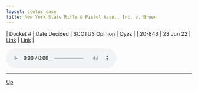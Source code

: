 ```yaml
---
layout: scotus_case
title: New York State Rifle & Pistol Assn., Inc. v. Bruen
---
```


| Docket # | Date Decided | SCOTUS Opinion | Oyez |
| 20-843 | 23 Jun 22 | [Link](https://www.supremecourt.gov/opinions/21pdf/597us1r54_7648.pdf) | [Link](https://www.oyez.org/cases/2021/20-843) |

<audio controls>
   <source src='./resources/20-843.mp3' type='audio/mpeg'>
</audio>

<object data='./resources/20-843.pdf' type='application/pdf'></object>

---

[Up](./README.md)